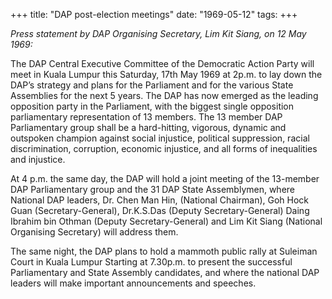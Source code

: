 +++ 
title: "DAP post-election meetings"
date: "1969-05-12"
tags:
+++

_Press statement by DAP Organising Secretary, Lim Kit Siang, on 12 May 1969:_

The DAP Central Executive Committee of the Democratic Action Party will meet in Kuala Lumpur this Saturday, 17th May 1969 at 2p.m. to lay down the DAP’s strategy and plans for the Parliament and for the various State Assemblies for the next 5 years. The DAP has now emerged as the leading opposition party in the Parliament, with the biggest single opposition parliamentary representation of 13 members. The 13 member DAP Parliamentary group shall be a hard-hitting, vigorous, dynamic and outspoken champion against social injustice, political suppression, racial discrimination, corruption, economic injustice, and all forms of inequalities and injustice.

At 4 p.m. the same day, the DAP will hold a joint meeting of the 13-member DAP Parliamentary group and the 31 DAP State Assemblymen, where National DAP leaders, Dr. Chen Man Hin, (National Chairman), Goh Hock Guan (Secretary-General), Dr.K.S.Das (Deputy Secretary-General) Daing Ibrahim bin Othman (Deputy Secretary-General) and Lim Kit Siang (National Organising Secretary) will address them.

The same night, the DAP plans to hold a mammoth public rally at Suleiman Court in Kuala Lumpur Starting at 7.30p.m. to present the successful Parliamentary and State Assembly candidates, and where the national DAP leaders will make important announcements and speeches.
 
